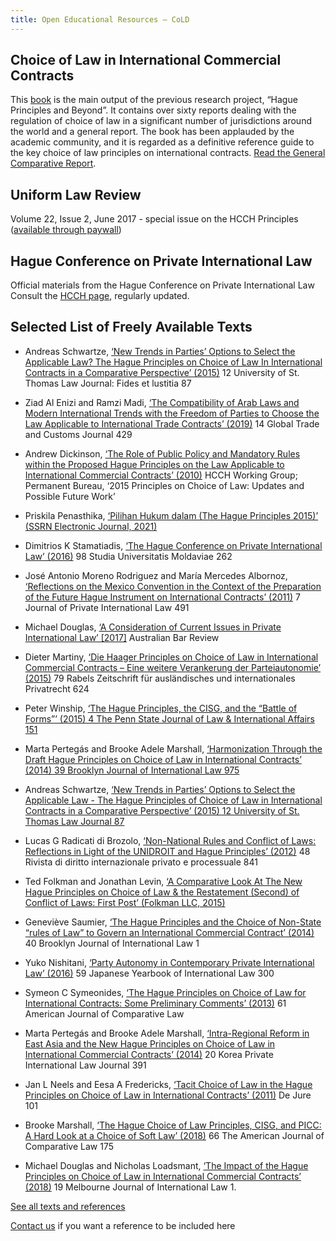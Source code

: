 ```yaml
---
title: Open Educational Resources — CoLD
---
```


## ‌Choice of Law in International Commercial Contracts

This <a href="https://global.oup.com/academic/product/choice-of-law-in-international-commercial-contracts-9780198840107?cc=ch&lang=en" target="_blank">book</a> is the main output of the previous research project, “Hague Principles and Beyond”. It contains over sixty reports dealing with the regulation of choice of law in a significant number of jurisdictions around the world and a general report. The book has been applauded by the academic community, and it is regarded as a definitive reference guide to the key choice of law principles on international contracts.
<a href="https://fdslive.oup.com/www.oup.com/academic/pdf/13/9780198840107_chapter1.pdf" target="_blank">Read the General Comparative Report</a>.

## ‌Uniform Law Review

Volume 22, Issue 2, June 2017 - special issue on the HCCH Principles (<a href="https://academic.oup.com/ulr/issue/22/2" target="_blank">available through paywall</a>)

## Hague Conference on Private International Law

Official materials from the Hague Conference on Private International Law
Consult the <a href="https://www.hcch.net/en/instruments/conventions/specialised-sections/choice-of-law-principles" target="_blank">HCCH page</a>, regularly updated.

## Selected List of Freely Available Texts

- Andreas Schwartze, [‘New Trends in Parties’ Options to Select the Applicable Law? The Hague Principles on Choice of Law In International Contracts in a Comparative Perspective’ (2015)](/literature/9) 12 University of St. Thomas Law Journal: Fides et lustitia 87

- Ziad Al Enizi and Ramzi Madi, [‘The Compatibility of Arab Laws and Modern International Trends with the Freedom of Parties to Choose the Law Applicable to International Trade Contracts’ (2019)](/literature/3) 14 Global Trade and Customs Journal 429

- Andrew Dickinson, [‘The Role of Public Policy and Mandatory Rules within the Proposed Hague Principles on the Law Applicable to International Commercial Contracts’ (2010)](/literature/128) HCCH Working Group; Permanent Bureau, ‘2015 Principles on Choice of Law: Updates and Possible Future Work’

- Priskila Penasthika, [‘Pilihan Hukum dalam (The Hague Principles 2015)’ (SSRN Electronic Journal, 2021)](/literature/106)

- Dimitrios K Stamatiadis, [‘The Hague Conference on Private International Law’ (2016)](/literature/105) 98 Studia Universitatis Moldaviae 262

- José Antonio Moreno Rodriguez and María Mercedes Albornoz, [‘Reflections on the Mexico Convention in the Context of the Preparation of the Future Hague Instrument on International Contracts’ (2011)](/literature/104) 7 Journal of Private International Law 491

- Michael Douglas, [‘A Consideration of Current Issues in Private International Law’ [2017]](/literature/100) Australian Bar Review

- Dieter Martiny, [‘Die Haager Principles on Choice of Law in International Commercial Contracts – Eine weitere Verankerung der Parteiautonomie’ (2015)](/literature/99) 79 Rabels Zeitschrift für ausländisches und internationales Privatrecht 624

- Peter Winship, [‘The Hague Principles, the CISG, and the “Battle of Forms”’ (2015) 4 The Penn State Journal of Law & International Affairs 151](/literature/134)

- Marta Pertegás and Brooke Adele Marshall, [‘Harmonization Through the Draft Hague Principles on Choice of Law in International Contracts’ (2014) 39 Brooklyn Journal of International Law 975](/literature/118)

- Andreas Schwartze, [‘New Trends in Parties’ Options to Select the Applicable Law - The Hague Principles of Choice of Law in International Contracts in a Comparative Perspective’ (2015) 12 University of St. Thomas Law Journal 87](/literature/57)

- Lucas G Radicati di Brozolo, [‘Non-National Rules and Conflict of Laws: Reflections in Light of the UNIDROIT and Hague Principles’ (2012)](/literature/22) 48 Rivista di diritto internazionale privato e processuale 841

- Ted Folkman and Jonathan Levin, [‘A Comparative Look At The New Hague Principles on Choice of Law & the Restatement (Second) of Conflict of Laws: First Post’ (Folkman LLC, 2015)](/literature/36)

- Geneviève Saumier, [‘The Hague Principles and the Choice of Non-State “rules of Law” to Govern an International Commercial Contract’ (2014)](/literature/131) 40 Brooklyn Journal of International Law 1

- Yuko Nishitani, [‘Party Autonomy in Contemporary Private International Law’ (2016)](/literature/17) 59 Japanese Yearbook of International Law 300

- Symeon C Symeonides, [‘The Hague Principles on Choice of Law for International Contracts: Some Preliminary Comments’ (2013)](/literature/56) 61 American Journal of Comparative Law

- Marta Pertegás and Brooke Adele Marshall, [‘Intra-Regional Reform in East Asia and the New Hague Principles on Choice of Law in International Commercial Contracts’ (2014)](/literature/84) 20 Korea Private International Law Journal 391

- Jan L Neels and Eesa A Fredericks, [‘Tacit Choice of Law in the Hague Principles on Choice of Law in International Contracts’ (2011)](/literature/18) De Jure 101

- Brooke Marshall, [‘The Hague Choice of Law Principles, CISG, and PICC: A Hard Look at a Choice of Soft Law’ (2018)](/literature/116) 66 The American Journal of Comparative Law 175

- Michael Douglas and Nicholas Loadsmant, [‘The Impact of the Hague Principles on Choice of Law in International Commercial Contracts’ (2018)](/literature/81) 19 Melbourne Journal of International Law 1.

[See all texts and references](/search?type=Literature)

[Contact us](/contact) if you want a reference to be included here
